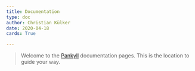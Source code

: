 ```yaml
---
title: Documentation
type: doc
author: Christian Külker
date: 2020-04-18
cards: True

---
```


> Welcome to the [Pankyll] documentation pages. This is the location to guide
> your way.

[Pankyll]: https://www.pankyll.org/
